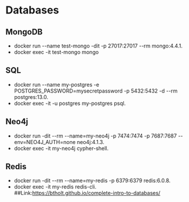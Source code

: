 # Databases
## MongoDB
- docker run --name test-mongo -dit -p 27017:27017 --rm mongo:4.4.1.
- docker exec -it test-mongo mongo

## SQL
- docker run --name my-postgres -e POSTGRES_PASSWORD=mysecretpassword -p 5432:5432 -d --rm postgres:13.0.
- docker exec -it -u postgres my-postgres psql.

## Neo4j
- docker run -dit --rm --name=my-neo4j -p 7474:7474 -p 7687:7687 --env=NEO4J_AUTH=none neo4j:4.1.3.
- docker exec -it my-neo4j cypher-shell.
## Redis
- docker run -dit --rm --name=my-redis -p 6379:6379 redis:6.0.8.
- docker exec -it my-redis redis-cli.
##Link:https://btholt.github.io/complete-intro-to-databases/
